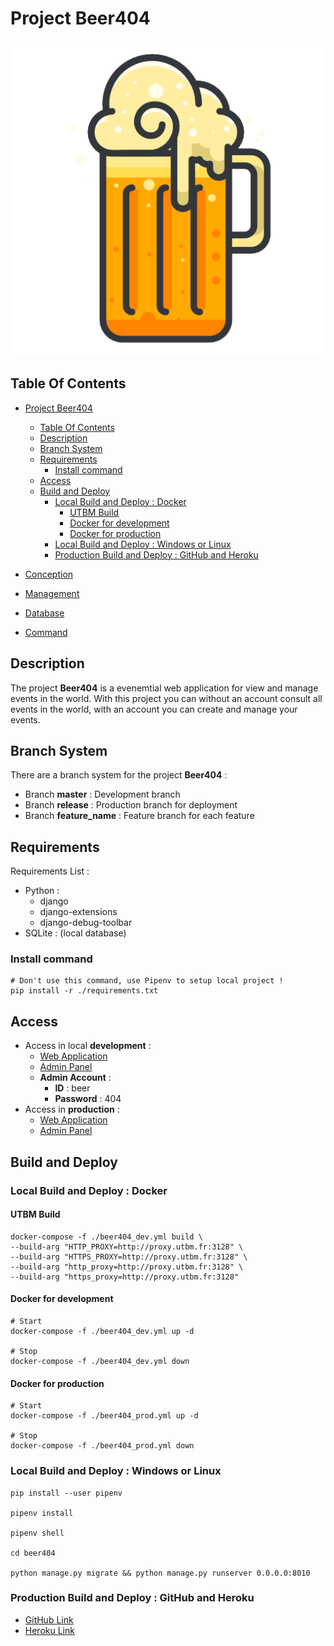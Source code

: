 # Project Beer404

![Icon](./icon.png)

## Table Of Contents

- [Project Beer404](#project-beer404)
  - [Table Of Contents](#table-of-contents)
  - [Description](#description)
  - [Branch System](#branch-system)
  - [Requirements](#requirements)
    - [Install command](#install-command)
  - [Access](#access)
  - [Build and Deploy](#build-and-deploy)
    - [Local Build and Deploy : Docker](#local-build-and-deploy--docker)
      - [UTBM Build](#utbm-build)
      - [Docker for development](#docker-for-development)
      - [Docker for production](#docker-for-production)
    - [Local Build and Deploy : Windows or Linux](#local-build-and-deploy--windows-or-linux)
    - [Production Build and Deploy : GitHub and Heroku](#production-build-and-deploy--github-and-heroku)

- [Conception](./concept/README.md)
- [Management](./concept/manage/task.md)
- [Database](./doc/database.md)
- [Command](./doc/command.md)

## Description

The project **Beer404** is a evenemtial web application for view and manage events in the world. With this project you can without an account consult all events in the world, with an account you can create and manage your events.

## Branch System

There are a branch system for the project **Beer404** :

- Branch **master** : Development branch
- Branch **release** : Production branch for deployment
- Branch **feature_name** : Feature branch for each feature

## Requirements

Requirements List :

- Python :
  - django
  - django-extensions
  - django-debug-toolbar
- SQLite : (local database)

### Install command

    # Don't use this command, use Pipenv to setup local project !
    pip install -r ./requirements.txt

## Access

- Access in local **development** :
  - [Web Application](http://localhost:8010)
  - [Admin Panel](http://localhost:8010/admin)
  - **Admin Account** :
    - **ID** : beer
    - **Password** : 404
- Access in **production** :
  - [Web Application](https://beer404.herokuapp.com/)
  - [Admin Panel](https://beer404.herokuapp.com/admin)

## Build and Deploy

### Local Build and Deploy : Docker

#### UTBM Build

    docker-compose -f ./beer404_dev.yml build \
    --build-arg "HTTP_PROXY=http://proxy.utbm.fr:3128" \
    --build-arg "HTTPS_PROXY=http://proxy.utbm.fr:3128" \
    --build-arg "http_proxy=http://proxy.utbm.fr:3128" \
    --build-arg "https_proxy=http://proxy.utbm.fr:3128"

#### Docker for development

    # Start
    docker-compose -f ./beer404_dev.yml up -d

    # Stop
    docker-compose -f ./beer404_dev.yml down

#### Docker for production

    # Start
    docker-compose -f ./beer404_prod.yml up -d

    # Stop
    docker-compose -f ./beer404_prod.yml down

### Local Build and Deploy : Windows or Linux

    pip install --user pipenv

    pipenv install

    pipenv shell

    cd beer404

    python manage.py migrate && python manage.py runserver 0.0.0.0:8010

### Production Build and Deploy : GitHub and Heroku

- [GitHub Link](https://github.com/Fantome071/beer404)
- [Heroku Link](https://dashboard.heroku.com/apps/beer404)
